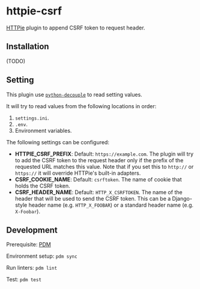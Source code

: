 # httpie-csrf

[HTTPie](https://httpie.io/) plugin to append CSRF token to request header.

## Installation

(TODO)

## Setting

This plugin use [`python-decouple`](https://github.com/HBNetwork/python-decouple) to
read setting values.

It will try to read values from the following locations in order:

1. `settings.ini`.
2. `.env`.
3. Environment variables.

The following settings can be configured:

- **HTTPIE_CSRF_PREFIX**: Default: `https://example.com`. The plugin will try to add the
  CSRF token to the request header only if the prefix of the requested URL matches this
  value. Note that if you set this to `http://` or `https://` it will override HTTPie's
  built-in adapters.
- **CSRF_COOKIE_NAME**: Default: `csrftoken`. The name of cookie that holds the CSRF
  token.
- **CSRF_HEADER_NAME**: Default: `HTTP_X_CSRFTOKEN`. The name of the header that will be
  used to send the CSRF token. This can be a Django-style header name (e.g.
  `HTTP_X_FOOBAR`) or a standard header name (e.g. `X-Foobar`).

## Development

Prerequisite: [PDM](https://pdm-project.org/latest/)

Environment setup: `pdm sync`

Run linters: `pdm lint`

Test: `pdm test`

